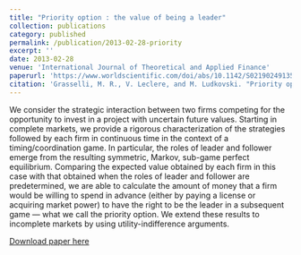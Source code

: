 ```yaml
---
title: "Priority option : the value of being a leader"
collection: publications
category: published
permalink: /publication/2013-02-28-priority
excerpt: ''
date: 2013-02-28
venue: 'International Journal of Theoretical and Applied Finance'
paperurl: 'https://www.worldscientific.com/doi/abs/10.1142/S0219024913500040'
citation: 'Grasselli, M. R., V. Leclere, and M. Ludkovski. "Priority option: the value of being a leader." International Journal of Theoretical and Applied Finance 16.01 (2013): 1350004.'
---
```

We consider the strategic interaction between two firms competing for the opportunity to invest in a project with uncertain future values. Starting in complete markets, we provide a rigorous characterization of the strategies followed by each firm in continuous time in the context of a timing/coordination game. In particular, the roles of leader and follower emerge from the resulting symmetric, Markov, sub-game perfect equilibrium. Comparing the expected value obtained by each firm in this case with that obtained when the roles of leader and follower are predetermined, we are able to calculate the amount of money that a firm would be willing to spend in advance (either by paying a license or acquiring market power) to have the right to be the leader in a subsequent game — what we call the priority option. We extend these results to incomplete markets by using utility-indifference arguments.

[Download paper here](../files/papers/priority_published.pdf)


